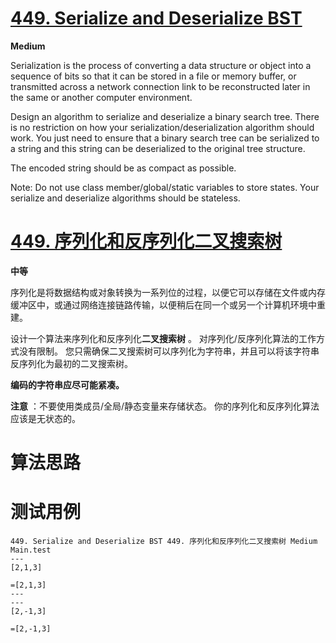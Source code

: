 # [449. Serialize and Deserialize BST][enTitle]

**Medium**

Serialization is the process of converting a data structure or object into a sequence of bits so that it can be stored in a file or memory buffer, or transmitted across a network connection link to be reconstructed later in the same or another computer environment.

Design an algorithm to serialize and deserialize a binary search tree. There is no restriction on how your serialization/deserialization algorithm should work. You just need to ensure that a binary search tree can be serialized to a string and this string can be deserialized to the original tree structure.

The encoded string should be as compact as possible.

Note: Do not use class member/global/static variables to store states. Your serialize and deserialize algorithms should be stateless.
# [449. 序列化和反序列化二叉搜索树][cnTitle]

**中等**

序列化是将数据结构或对象转换为一系列位的过程，以便它可以存储在文件或内存缓冲区中，或通过网络连接链路传输，以便稍后在同一个或另一个计算机环境中重建。

设计一个算法来序列化和反序列化**二叉搜索树** 。 对序列化/反序列化算法的工作方式没有限制。 您只需确保二叉搜索树可以序列化为字符串，并且可以将该字符串反序列化为最初的二叉搜索树。

**编码的字符串应尽可能紧凑。** 

**注意** ：不要使用类成员/全局/静态变量来存储状态。 你的序列化和反序列化算法应该是无状态的。


# 算法思路

# 测试用例
```
449. Serialize and Deserialize BST 449. 序列化和反序列化二叉搜索树 Medium
Main.test
---
[2,1,3]

=[2,1,3]
---
---
[2,-1,3]

=[2,-1,3]
```

[enTitle]: https://leetcode.com/problems/serialize-and-deserialize-bst/
[cnTitle]: https://leetcode-cn.com/problems/serialize-and-deserialize-bst/
